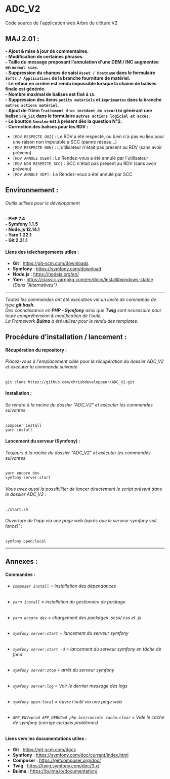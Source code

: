 # ADC_V2
Code source de l'application web Arbre de clôture V2

## MAJ 2.01 :
**- Ajout & mise à jour de commentaires.**<br>
**- Modification de certaines phrases.**<br>
**- Taille du message proposant l'annulation d'une DEM / INC augmentée en `normal size`.**<br>
**- Suppression du champs de saisi `Asset / Hostname` dans le formulaire `Softs / Applications` de la branche fourniture de matériel.**<br>
**- Le retour en arrière est rendu impossible lorsque la chaine de balises finale est générée.**<br>
**- Nombre maximal de balises est fixé à `15`.**<br>
**- Suppression des items `petits matériels` et `imprimantes` dans la branche `autres actions matériel`.**<br>
**- Ajout de l'item `Traitement d'un incident de sécurité` générant une balise `SFW_SEC` dans le formulaire `autres actions logiciel et accès`.**<br>
**- Le boutton `Annulée` est à présent dès la question N°2.**<br>
**- Correction des balises pour les RDV :**<br>
  - `[RDV RESPECTE OUI]` : Le RDV a été respecté, ou bien n'a pas eu lieu pour une raison non imputable à SCC (panne réseau…)
  - `[RDV RESPECTE NON]` : L'utilisateur n'était pas présent au RDV (sans avoir prévenu)
  - `[RDV ANNULE USER]` : Le Rendez-vous a été annulé par l'utilisateur
  - `[RDV NON RESPECTE SCC]` : SCC n'était pas présent au RDV (sans avoir prévenu)
  - `[RDV ANNULE SDP]` : Le Rendez-vous a été annulé par SCC 
  
## Environnement :
###### Outils utilisés pour le développment
 **- PHP 7.4**
 <br>
 **- Symfony 1.1.5**
 <br>
 **- Node.js 12.14.1**
 <br>
 **- Yarn 1.22.1**
 <br>
 **- Git 2.31.1**


#### Liens des telechargements utiles :
- **Git** : https://git-scm.com/downloads
- **Symfony** : https://symfony.com/download
- **Node.js** : https://nodejs.org/en/
- **Yarn** : https://classic.yarnpkg.com/en/docs/install#windows-stable _(Dans "Alternatives")_

 <hr>

_Toutes les commandes ont été executées via un invite de commande de type **git bash**._<br>
_Des connaissance en **PHP - Symfony** ainsi que **Twig** sont necessaire pour toute compréhension & modification de l'outil._<br>
_La Framework **Bulma** à été utiliser pour le rendu des templates._
## Procédure d'installation / lancement :

#### Récupération du repository :
###### Placez-vous à l'emplacement cible pour la récupération du dossier ADC_V2 et executer la commande suivante
`git clone https://github.com/chrisbdeveloppeur/ADC_V2.git`

#### Installation :
###### Se rendre à la racine du dossier "ADC_V2" et exécuter les commandes suivantes
 `composer install`
 <br>
 `yarn install`

#### Lancement du serveur (Symfony) :
###### Toujours à la racine du dossier "ADC_V2" et exécuter les commandes suivantes
 `yarn encore dev`<br>
 `symfony server:start`<br>
###### _Vous avez aussi la possibiliter de lancer directement le script présent dans le dossier ADC_V2 :_
`./start.sh`

###### Ouverture de l'app via une page web (après que le serveur symfony soit lancé)' :
 `symfony open:local`

<hr>

## Annexes :
#### Commandes :

 - ###### `composer install` = installation des dépendances
 - ###### `yarn install` = installation du gestionaire de package
 - ###### `yarn encore dev` = chargement des packages .scss/.css et .js
 - ###### `symfony server:start` = lancement du serveur symfony
 - ###### `symfony server:start -d` = lancement du serveur symfony en tâche de fond
 - ###### `symfony server:stop` = arrêt du serveur symfony
 - ###### `symfony server:log` = Voir le dernier message des logs
 - ###### `symfony open:local` = ouvre l'outil via une page web
 - ###### `APP_ENV=prod APP_DEBUG=0 php bin/console cache:clear` = Vide le cache de symfony (corrige certains problèmes)

#### Liens vers les documentations utiles :
- **Git** : https://git-scm.com/docs
- **Symfony** : https://symfony.com/doc/current/index.html
- **Composer** : https://getcomposer.org/doc/
- **Twig** : https://twig.symfony.com/doc/3.x/
- **Bulma** : https://bulma.io/documentation/



